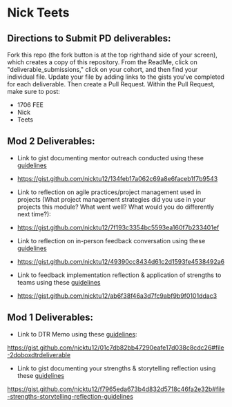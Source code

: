 # Nick Teets

## Directions to Submit PD deliverables:
Fork this repo (the fork button is at the top righthand side of your screen), which creates a copy of this repository. From the ReadMe, click on "deliverable_submissions," click on your cohort, and then find your individual file. Update your file by adding links to the gists you've completed for each deliverable. Then create a Pull Request. Within the Pull Request, make sure to post:

* 1706 FEE
* Nick
* Teets

## Mod 2 Deliverables:
* Link to gist documenting mentor outreach conducted using these [guidelines](https://github.com/turingschool/career-development-curriculum/blob/master/module_two/cold_outreach_i_guidelines.md)

* https://gist.github.com/nicktu12/134feb17a062c69a8e6faceb1f7b9543

* Link to reflection on agile practices/project management used in projects (What project management strategies did you use in your projects this module? What went well? What would you do differently next time?):

* https://gist.github.com/nicktu12/7f193c3354bc5593ea160f7b233401ef

* Link to reflection on in-person feedback conversation using these [guidelines](https://github.com/turingschool/career-development-curriculum/blob/master/module_two/feedback_conversation_reflection_guidelines.md)

* https://gist.github.com/nicktu12/49390cc8434d61c2d1593fe4538492a6

* Link to feedback implementation reflection & application of strengths to teams using these [guidelines](https://github.com/turingschool/career-development-curriculum/blob/master/module_two/feedback_implementation_strengths_reflection.md)

* https://gist.github.com/nicktu12/ab6f38f46a3d7fc9abf9b9f0101ddac3

## Mod 1 Deliverables:
* Link to DTR Memo using these [guidelines](https://github.com/turingschool/career-development-curriculum/blob/master/module_one/dtr_guidelines_memo.md):

https://gist.github.com/nicktu12/01c7db82bb47290eafe17d038c8cdc26#file-2doboxdtrdeliverable

* Link to gist documenting your strengths & storytelling reflection using these [guidelines](https://github.com/turingschool/career-development-curriculum/blob/master/module_one/strengths_storytelling_reflection.md)

https://gist.github.com/nicktu12/f7965eda673b4d832d5718c46fa2e32b#file-strengths-storytelling-reflection-guidelines
